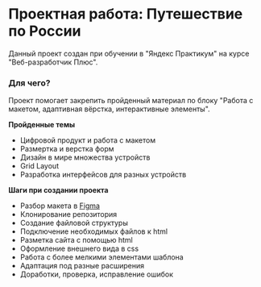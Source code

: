 # Проектная работа: Путешествие по России

Данный проект создан при обучении в "Яндекс Практикум" на курсе "Веб-разработчик Плюс".

### Для чего?
Проект помогает закрепить пройденный материал по блоку "Работа с макетом, адаптивная вёрстка, интерактивные элементы".

**Пройденные темы**

* Цифровой продукт и работа с макетом
* Размертка и верстка форм
* Дизайн в мире множества устройств
* Grid Layout
* Разработка интерфейсов для разных устройств

**Шаги при создании проекта**

* Разбор макета в [Figma](https://www.figma.com/file/5S2WSbEFL6awjVWJ0NWL8Q/Sprint-3_-Russia-_-desktop-mobile?node-id=28503%3A0)
* Клонирование репозитория
* Создание файловой структуры
* Подключение необходимых файлов к html
* Разметка сайта с помощью html
* Оформление внешнего вида в css
* Работа с более мелкими элементами шаблона
* Адаптация под разные расширения
* Доработки, проверка, исправление ошибок
